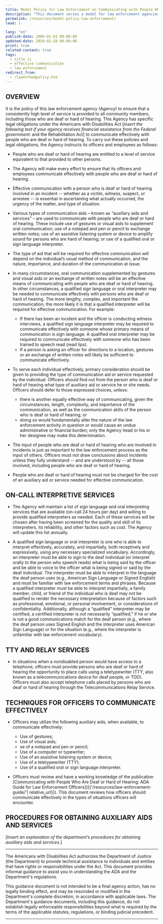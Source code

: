 ```yaml
---
title: Model Policy for Law Enforcement on Communicating with People Who are Deaf or Hard of Hearing
description: "This document serves a model for law enforcement agencies when adopting a policy on effective communication with people who are deaf or hard of hearing."
permalink: /resources/model-policy-law-enforcement/
lead: |-
  
lang: "en"
publish-date: 2006-01-01 00:00:00
updated-date: 2020-02-28 00:00:00
print: true
related-content: true
tags:
  - title ii
  - effective communication
  - law enforcement
redirect_from:
  - /lawenfmodpolicy.htm
---
```

## OVERVIEW

It is the policy of this law enforcement agency (Agency) to ensure that a consistently high level of service is provided to all community members, including those who are deaf or hard of hearing.  This Agency has specific legal obligations under the Americans with Disabilities Act [*insert the following text if your agency receives financial assistance from the Federal government:*  and the Rehabilitation Act] to communicate effectively with people who are deaf or hard of hearing.  To carry out these policies and legal obligations, the Agency instructs its officers and employees as follows:

- People who are deaf or hard of hearing are entitled to a level of service equivalent to that provided to other persons.
- The Agency will make every effort to ensure that its officers and employees communicate effectively with people who are deaf or hard of hearing.
- Effective communication with a person who is deaf or hard of hearing involved in an incident -- whether as a victim, witness, suspect, or arrestee -- is essential in ascertaining what actually occurred, the urgency of the matter, and type of situation.
- Various types of communication aids – known as “auxiliary aids and services” –  are used to communicate with people who are deaf or hard of hearing.  These include use of gestures or visual aids to supplement oral communication; use of a notepad and pen or pencil to exchange written notes; use of an assistive listening system or device to amplify sound for persons who are hard of hearing; or use of a qualified oral or sign language interpreter.
- The type of aid that will be required for effective communication will depend on the individual’s usual method of communication, and the nature, importance, and duration of the communication at issue.
- In many circumstances, oral communication supplemented by gestures and visual aids or an exchange of written notes will be an effective means of communicating with people who are deaf or hard of hearing.  In other circumstances, a qualified sign language or oral interpreter may be needed to communicate effectively with persons who are deaf or hard of hearing.  The more lengthy, complex, and important the communication, the more likely it is that a qualified interpreter will be required for effective communication.  For example:

  - If there has been an incident and the officer is conducting witness interviews, a qualified sign language interpreter may be required to communicate effectively with someone whose primary means of communication is sign language.  A qualified oral interpreter may be required to communicate effectively with someone who has been trained to speech read (read lips).
  - If a person is asking an officer for directions to a location, gestures or an exchange of written notes will likely be sufficient to communicate effectively.

- To serve each individual effectively, primary consideration should be given to providing the type of communication aid or service requested by the individual.  Officers should find out from the person who is deaf or hard of hearing what type of auxiliary aid or service he or she needs.  Officers should defer to those expressed choices, unless:

  - there is another equally effective way of communicating, given the circumstances, length, complexity, and importance of the communication, as well as the communication skills of the person who is deaf or hard of hearing; or
  - doing so would fundamentally alter the nature of the law enforcement activity in question or would cause an undue administrative or financial burden; only the Agency head or his or her designee may make this determination.

- The input of people who are deaf or hard of hearing who are involved in incidents is just as important to the law enforcement process as the input of others.  Officers must not draw conclusions about incidents unless they fully understand -- and are understood by -- all those involved, including people who are deaf or hard of hearing.

- People who are deaf or hard of hearing must not be charged for the cost of an auxiliary aid or service needed for effective communication.

## ON-CALL INTERPRETIVE SERVICES

- The Agency will maintain a list of sign language and oral interpreting services that are available (on-call 24 hours per day) and willing to provide qualified interpreters as needed.  Each of these services will be chosen after having been screened for the quality and skill of its interpreters, its reliability, and other factors such as cost.  The Agency will update this list annually.

- A qualified sign language or oral interpreter is one who is able to interpret effectively, accurately, and impartially, both receptively and expressively, using any necessary specialized vocabulary.  Accordingly, an interpreter must be able to sign to the deaf individual (or interpret orally to the person who speech reads) what is being said by the officer and be able to voice to the officer what is being signed or said by the deaf individual.  The interpreter must be able to interpret in the language the deaf person uses (e.g., American Sign Language or Signed English) and must be familiar with law enforcement terms and phrases.  Because a qualified interpreter must be able to interpret impartially, a family member, child, or friend of the individual who is deaf may not be qualified to render the necessary interpretation because of factors such as professional, emotional, or personal involvement, or considerations of confidentiality.  Additionally, although a “qualified” interpreter may be certified, a certified interpreter is not necessarily “qualified,” if he or she is not a good communications match for the deaf person (e.g., where the deaf person uses Signed English and the interpreter uses American Sign Language) or for the situation (e.g., where the interpreter is unfamiliar with law enforcement vocabulary).

## TTY AND RELAY SERVICES

- In situations when a nondisabled person would have access to a telephone, officers must provide persons who are deaf or hard of hearing the opportunity to place calls using a teletypewriter (TTY, also known as a telecommunications device for deaf people, or TDD).  Officers must also accept telephone calls placed by persons who are deaf or hard of hearing through the Telecommunications Relay Service.

## TECHNIQUES FOR OFFICERS TO COMMUNICATE EFFECTIVELY

- Officers may utilize the following auxiliary aids, when available, to communicate effectively:

  - Use of gestures;
  - Use of visual aids;
  - se of a notepad and pen or pencil;
  - Use of a computer or typewriter;
  - Use of an assistive listening system or device;
  - Use of a teletypewriter (TTY);
  - Use of a qualified oral or sign language interpreter.
  
- Officers must review and have a working knowledge of the publication [Communicating with People Who Are Deaf or Hard of Hearing:  ADA Guide for Law Enforcement Officers]({{'/resources/law-enforcement-guide/'| relative_url}}).  This document reviews how officers should communicate effectively in the types of situations officers will encounter.

## PROCEDURES FOR OBTAINING AUXILIARY AIDS AND SERVICES

[*Insert an explanation of the department’s procedures for obtaining auxiliary aids and services.*]

<hr>
The Americans with Disabilities Act authorizes the Department of Justice (the Department) to provide technical assistance to individuals and entities that have rights or responsibilities under the Act. This document provides informal guidance to assist you in understanding the ADA and the Department's regulations.

This guidance document is not intended to be a final agency action, has no legally binding effect, and may be rescinded or modified in the Department's complete discretion, in accordance with applicable laws. The Department's guidance documents, including this guidance, do not establish legally enforceable responsibilities beyond what is required by the terms of the applicable statutes, regulations, or binding judicial precedent.
<hr>